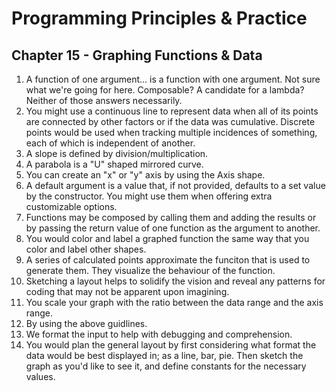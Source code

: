 # Programming Principles & Practice

## Chapter 15 - Graphing Functions & Data

1. A function of one argument... is a function with one argument. Not sure what we're going for here. Composable? A candidate for a lambda? Neither of those answers necessarily.
2. You might use a continuous line to represent data when all of its points are connected by other factors or if the data was cumulative. Discrete points would be used when tracking multiple incidences of something, each of which is independent of another.
3. A slope is defined by division/multiplication.
4. A parabola is a "U" shaped mirrored curve.
5. You can create an "x" or "y" axis by using the Axis shape.
6. A default argument is a value that, if not provided, defaults to a set value by the constructor. You might use them when offering extra customizable options.
7. Functions may be composed by calling them and adding the results or by passing the return value of one function as the argument to another.
8. You would color and label a graphed function the same way that you color and label other shapes.
9. A series of calculated points approximate the funciton that is used to generate them. They visualize the behaviour of the function.
10. Sketching a layout helps to solidify the vision and reveal any patterns for coding that may not be apparent upon imagining.
11. You scale your graph with the ratio between the data range and the axis range.
12. By using the above guidlines.
13. We format the input to help with debugging and comprehension.
14. You would plan the general layout by first considering what format the data would be best displayed in; as a line, bar, pie. Then sketch the graph as you'd like to see it, and define constants for the necessary values.
